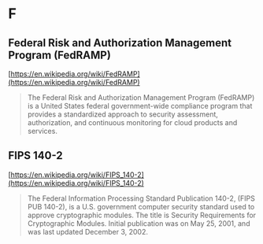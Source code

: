# F

## Federal Risk and Authorization Management Program (FedRAMP)

[https://en.wikipedia.org/wiki/FedRAMP](https://en.wikipedia.org/wiki/FedRAMP)

> The Federal Risk and Authorization Management Program (FedRAMP) is a United States federal government-wide compliance program that provides a standardized approach to security assessment, authorization, and continuous monitoring for cloud products and services.

## FIPS 140-2

[https://en.wikipedia.org/wiki/FIPS_140-2](https://en.wikipedia.org/wiki/FIPS_140-2)

> The Federal Information Processing Standard Publication 140-2, (FIPS PUB 140-2), is a U.S. government computer security standard used to approve cryptographic modules. The title is Security Requirements for Cryptographic Modules. Initial publication was on May 25, 2001, and was last updated December 3, 2002.

